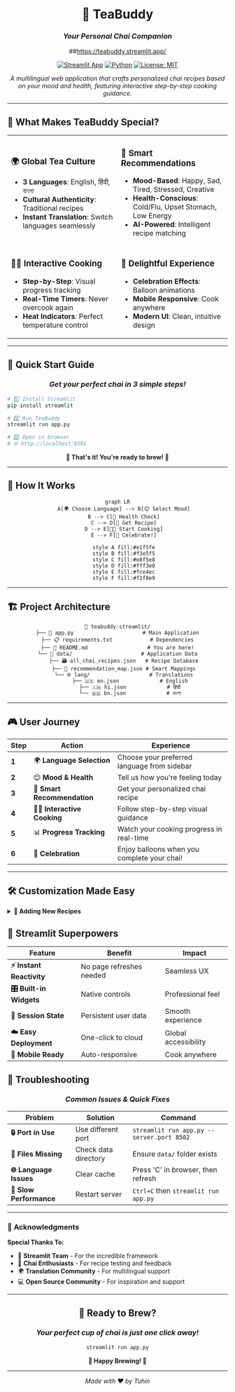 <div align="center">

# 🍵 TeaBuddy
### *Your Personal Chai Companion*
##https://teabuddy.streamlit.app/ 

[![Streamlit App](https://static.streamlit.io/badges/streamlit_badge_black_white.svg)](https://streamlit.io/)
[![Python](https://img.shields.io/badge/Python-3.7+-blue.svg)](https://www.python.org/downloads/)
[![License: MIT](https://img.shields.io/badge/License-MIT-yellow.svg)](https://opensource.org/licenses/MIT)

*A multilingual web application that crafts personalized chai recipes based on your mood and health, featuring interactive step-by-step cooking guidance.*

---

</div>

## 🌟 **What Makes TeaBuddy Special?**

<table>
<tr>
<td width="50%">

### 🌍 **Global Tea Culture**
- **3 Languages**: English, हिंदी, বাংলা
- **Cultural Authenticity**: Traditional recipes
- **Instant Translation**: Switch languages seamlessly

</td>
<td width="50%">

### 🧠 **Smart Recommendations**
- **Mood-Based**: Happy, Sad, Tired, Stressed, Creative
- **Health-Conscious**: Cold/Flu, Upset Stomach, Low Energy
- **AI-Powered**: Intelligent recipe matching

</td>
</tr>
<tr>
<td width="50%">

### 👨‍🍳 **Interactive Cooking**
- **Step-by-Step**: Visual progress tracking
- **Real-Time Timers**: Never overcook again
- **Heat Indicators**: Perfect temperature control

</td>
<td width="50%">

### 🎉 **Delightful Experience**
- **Celebration Effects**: Balloon animations
- **Mobile Responsive**: Cook anywhere
- **Modern UI**: Clean, intuitive design

</td>
</tr>
</table>

---

## 🚀 **Quick Start Guide**

<div align="center">

### *Get your perfect chai in 3 simple steps!*

</div>

```bash
# 1️⃣ Install Streamlit
pip install streamlit

# 2️⃣ Run TeaBuddy
streamlit run app.py

# 3️⃣ Open in browser
# 🌐 http://localhost:8501
```

<div align="center">

**🎯 That's it! You're ready to brew! 🎯**

</div>

---

## 📱 **How It Works**

<div align="center">

```mermaid
graph LR
    A[🌍 Choose Language] --> B[😊 Select Mood]
    B --> C[🏥 Health Check]
    C --> D[🍵 Get Recipe]
    D --> E[👨‍🍳 Start Cooking]
    E --> F[🎉 Celebrate!]
    
    style A fill:#e1f5fe
    style B fill:#f3e5f5
    style C fill:#e8f5e8
    style D fill:#fff3e0
    style E fill:#fce4ec
    style F fill:#f1f8e9
```

</div>

---

## 🏗️ **Project Architecture**

<div align="center">

```
🍵 teabuddy-streamlit/
├── 🚀 app.py                      # Main Application
├── 📋 requirements.txt            # Dependencies
├── 📖 README.md                   # You are here!
└── 📁 data/                      # Application Data
    ├── 🗃️ all_chai_recipes.json   # Recipe Database
    ├── 🎯 recommendation_map.json # Smart Mappings
    └── 🌐 lang/                   # Translations
        ├── 🇺🇸 en.json             # English
        ├── 🇮🇳 hi.json             # हिंदी
        └── 🇧🇩 bn.json             # বাংলা
```

</div>

---

## 🎮 **User Journey**

<div align="center">

| Step | Action | Experience |
|------|--------|------------|
| **1** | 🌍 **Language Selection** | Choose your preferred language from sidebar |
| **2** | 😊 **Mood & Health** | Tell us how you're feeling today |
| **3** | 🎯 **Smart Recommendation** | Get your personalized chai recipe |
| **4** | 👨‍🍳 **Interactive Cooking** | Follow step-by-step visual guidance |
| **5** | 📊 **Progress Tracking** | Watch your cooking progress in real-time |
| **6** | 🎉 **Celebration** | Enjoy balloons when you complete your chai! |

</div>

---

## 🛠️ **Customization Made Easy**

<details>
<summary><b>🍵 Adding New Recipes</b></summary>

<br>

Edit `data/all_chai_recipes.json`:

```json
{
  "masala_chai_special": {
    "name": {
      "en": "🌶️ Spicy Masala Chai",
      "hi": "🌶️ तीखी मसाला चाय",
      "bn": "🌶️ ঝাল মসলা চা"
    },
    "description": {
      "en": "A perfect blend of aromatic spices",
      "hi": "सुगंधित मसालों का बेहतरीन मिश्रण",
      "bn": "সুগন্ধি মশলার নিখুঁত মিশ্রণ"
    },
    "ingredients": [
      "💧 Water - 2 cups",
      "🍃 Tea leaves - 2 tsp",
      "🥛 Milk - 1 cup",
      "🫚 Ginger - 1 inch",
      "🧄 Cardamom - 3 pods"
    ],
    "steps": [
      {
        "instruction": {
          "en": "🔥 Boil water with spices",
          "hi": "🔥 मसालों के साथ पानी उबालें",
          "bn": "🔥 মশলা দিয়ে পানি ফোটান"
        },
        "duration": 180,
        "heat": "high"
      }
    ],
    "total_time": 900
  }
}
```

</details>





## 🌟 **Streamlit Superpowers**

<div align="center">

| Feature | Benefit | Impact |
|---------|---------|---------|
| **⚡ Instant Reactivity** | No page refreshes needed | Seamless UX |
| **🎛️ Built-in Widgets** | Native controls | Professional feel |
| **💾 Session State** | Persistent user data | Smooth experience |
| **☁️ Easy Deployment** | One-click to cloud | Global accessibility |
| **📱 Mobile Ready** | Auto-responsive | Cook anywhere |

</div>

## 🐛 **Troubleshooting**

<div align="center">

### *Common Issues & Quick Fixes*

</div>

| Problem | Solution | Command |
|---------|----------|---------|
| **🔒 Port in Use** | Use different port | `streamlit run app.py --server.port 8502` |
| **📁 Files Missing** | Check data directory | Ensure `data/` folder exists |
| **🌐 Language Issues** | Clear cache | Press 'C' in browser, then refresh |
| **🐌 Slow Performance** | Restart server | `Ctrl+C` then `streamlit run app.py` |

---
### 🙏 **Acknowledgments**

**Special Thanks To:**
- 🚀 **Streamlit Team** - For the incredible framework
- 🍵 **Chai Enthusiasts** - For recipe testing and feedback  
- 🌍 **Translation Community** - For multilingual support
- 💻 **Open Source Community** - For inspiration and support

</div>

---

<div align="center">

## 🍵 **Ready to Brew?**

### *Your perfect cup of chai is just one click away!*

```bash
streamlit run app.py
```

**🌟 Happy Brewing! 🌟**

---

*Made with ❤️ by Tuhin*

</div>
